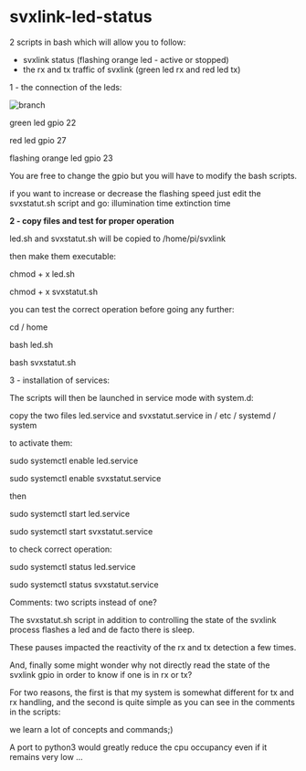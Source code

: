 # svxlink-led-status

2 scripts in bash which will allow you to follow:
- svxlink status (flashing orange led - active or stopped)
- the rx and tx traffic of svxlink (green led rx and red led tx)

1 - the connection of the leds:

<img src = "https://github.com/f5swb/svxlink-led-status/blob/master/branchement github.png" title = "branch">


green led gpio 22

red led gpio 27

flashing orange led gpio 23

You are free to change the gpio but you will have to modify the bash scripts.

if you want to increase or decrease the flashing speed
just edit the svxstatut.sh script and go:
illumination time
extinction time

**2 - copy files and test for proper operation**

led.sh and svxstatut.sh will be copied to /home/pi/svxlink

then make them executable:

chmod + x led.sh

chmod + x svxstatut.sh

you can test the correct operation before going any further:

cd / home

bash led.sh

bash svxstatut.sh

3 - installation of services:

The scripts will then be launched in service mode with system.d:

copy the two files led.service and svxstatut.service in / etc / systemd / system

to activate them:

sudo systemctl enable led.service

sudo systemctl enable svxstatut.service

then

sudo systemctl start led.service

sudo systemctl start svxstatut.service

to check correct operation:

sudo systemctl status led.service

sudo systemctl status svxstatut.service

 Comments: two scripts instead of one?
 
The svxstatut.sh script in addition to controlling the state of the svxlink process flashes a led
and de facto there is sleep.

These pauses impacted the reactivity of the rx and tx detection a few times.

And, finally some might wonder why not directly read the state of the svxlink gpio in order to know if one is in rx or tx?

For two reasons, the first is that my system is somewhat different for tx and rx handling, and the second is quite simple as you can see in the comments in the scripts:

we learn a lot of concepts and commands;)


A port to python3 would greatly reduce the cpu occupancy even if it remains very low ...
